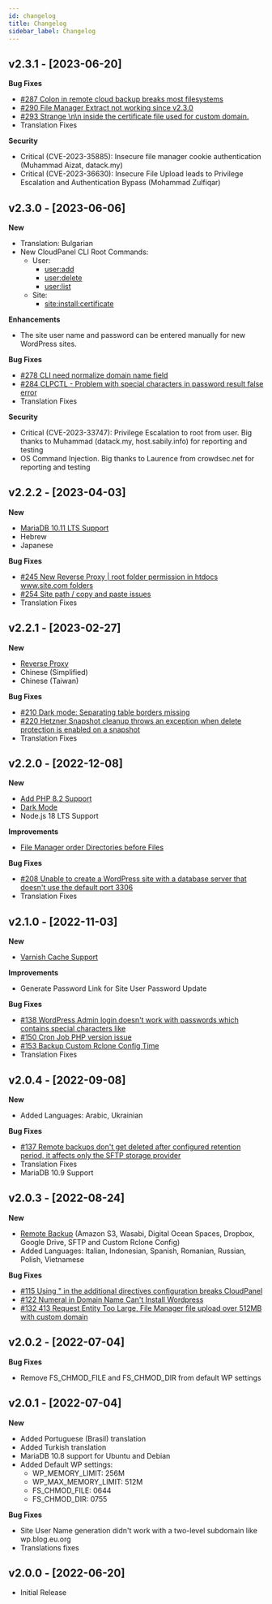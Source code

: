```yaml
---
id: changelog
title: Changelog
sidebar_label: Changelog
---
```


## v2.3.1 - [2023-06-20]

**Bug Fixes**
- [#287 Colon in remote cloud backup breaks most filesystems](https://github.com/cloudpanel-io/cloudpanel-ce/issues/287)
- [#290 File Manager Extract not working since v2.3.0](https://github.com/cloudpanel-io/cloudpanel-ce/issues/290)
- [#293 Strange \n\n inside the certificate file used for custom domain.](https://github.com/cloudpanel-io/cloudpanel-ce/issues/293)
- Translation Fixes

**Security**
- Critical (CVE-2023-35885): Insecure file manager cookie authentication (Muhammad Aizat, datack.my)
- Critical (CVE-2023-36630): Insecure File Upload leads to Privilege Escalation and Authentication Bypass (Mohammad Zulfiqar)

## v2.3.0 - [2023-06-06]

**New**
- Translation: Bulgarian
- New CloudPanel CLI Root Commands:
  - User:
    - [user:add](/cloudpanel-cli/root-user-commands/#adding-a-user)
    - [user:delete](/cloudpanel-cli/root-user-commands/#deleting-a-user)
    - [user:list](/cloudpanel-cli/root-user-commands/#list-users)
  - Site:
    - [site:install:certificate](/cloudpanel-cli/root-user-commands/#installing-a-certificate)

**Enhancements**
- The site user name and password can be entered manually for new WordPress sites.

**Bug Fixes**
- [#278 CLI need normalize domain name field](https://github.com/cloudpanel-io/cloudpanel-ce/issues/278)
- [#284 CLPCTL - Problem with special characters in password result false error](https://github.com/cloudpanel-io/cloudpanel-ce/issues/284)
- Translation Fixes

**Security**
- Critical (CVE-2023-33747): Privilege Escalation to root from user. Big thanks to Muhammad (datack.my, host.sabily.info) for reporting and testing
- OS Command Injection. Big thanks to Laurence from crowdsec.net for reporting and testing

## v2.2.2 - [2023-04-03]

**New**
- [MariaDB 10.11 LTS Support](https://mariadb.com/kb/en/changes-improvements-in-mariadb-1011/)
- Hebrew
- Japanese

**Bug Fixes**
- [#245 New Reverse Proxy | root folder permission in htdocs www.site.com folders](https://github.com/cloudpanel-io/cloudpanel-ce/issues/245)
- [#254 Site path / copy and paste issues](https://github.com/cloudpanel-io/cloudpanel-ce/issues/254)
- Translation Fixes

## v2.2.1 - [2023-02-27]

**New**
- [Reverse Proxy](../frontend-area/add-site/#create-a-reverse-proxy)
- Chinese (Simplified)
- Chinese (Taiwan)

**Bug Fixes**
- [#210 Dark mode: Separating table borders missing](https://github.com/cloudpanel-io/cloudpanel-ce/issues/210)
- [#220 Hetzner Snapshot cleanup throws an exception when delete protection is enabled on a snapshot](https://github.com/cloudpanel-io/cloudpanel-ce/issues/220)
- Translation Fixes

## v2.2.0 - [2022-12-08]

**New**
- [Add PHP 8.2 Support](https://feature-requests.cloudpanel.io/posts/15/support-for-php-8-2)
- [Dark Mode](https://feature-requests.cloudpanel.io/posts/1/add-dark-theme)
- Node.js 18 LTS Support

**Improvements**
- [File Manager order Directories before Files](https://feature-requests.cloudpanel.io/posts/30/file-manager-order-directories-before-files)

**Bug Fixes**
- [#208 Unable to create a WordPress site with a database server that doesn't use the default port 3306](https://github.com/cloudpanel-io/cloudpanel-ce/issues/208)
- Translation Fixes

## v2.1.0 - [2022-11-03]

**New**
- [Varnish Cache Support](../frontend-area/varnish-cache/introduction/)

**Improvements**
 - Generate Password Link for Site User Password Update

**Bug Fixes**
- [#138 WordPress Admin login doesn't work with passwords which contains special characters like](https://github.com/cloudpanel-io/cloudpanel-ce/issues/138)
- [#150 Cron Job PHP version issue](https://github.com/cloudpanel-io/cloudpanel-ce/issues/150)
- [#153 Backup Custom Rclone Config Time](https://github.com/cloudpanel-io/cloudpanel-ce/issues/153)
- Translation Fixes

## v2.0.4 - [2022-09-08]

**New**
- Added Languages: Arabic, Ukrainian

**Bug Fixes**
- [#137 Remote backups don't get deleted after configured retention period, it affects only the SFTP storage provider](https://github.com/cloudpanel-io/cloudpanel-ce/issues/137)
- Translation Fixes
- MariaDB 10.9 Support

## v2.0.3 - [2022-08-24]

**New**
- [Remote Backup](../admin-area/backups/) (Amazon S3, Wasabi, Digital Ocean Spaces, Dropbox, Google Drive, SFTP and Custom Rclone Config)
- Added Languages: Italian, Indonesian, Spanish, Romanian, Russian, Polish, Vietnamese

**Bug Fixes**
- [#115 Using " in the additional directives configuration breaks CloudPanel](https://github.com/cloudpanel-io/cloudpanel-ce/issues/115)
- [#122 Numeral in Domain Name Can't Install Wordpress](https://github.com/cloudpanel-io/cloudpanel-ce/issues/122)
- [#132 413 Request Entity Too Large, File Manager file upload over 512MB with custom domain](https://github.com/cloudpanel-io/cloudpanel-ce/issues/132)

## v2.0.2 - [2022-07-04]

**Bug Fixes**
- Remove FS_CHMOD_FILE and FS_CHMOD_DIR from default WP settings

## v2.0.1 - [2022-07-04]

**New**
- Added Portuguese (Brasil) translation
- Added Turkish translation
- MariaDB 10.8 support for Ubuntu and Debian
- Added Default WP settings:
  - WP_MEMORY_LIMIT: 256M
  - WP_MAX_MEMORY_LIMIT: 512M
  - FS_CHMOD_FILE: 0644
  - FS_CHMOD_DIR: 0755

**Bug Fixes**
- Site User Name generation didn't work with a two-level subdomain like wp.blog.eu.org
- Translations fixes

## v2.0.0 - [2022-06-20]

- Initial Release